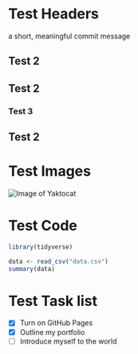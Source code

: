 # Test Headers
a short, meaningful commit message

## Test 2

## Test 2

### Test 3

## Test 2

# Test Images

![Image of Yaktocat](https://octodex.github.com/images/yaktocat.png)

# Test Code

``` R
library(tidyverse)

data <- read_csv("data.csv")
summary(data)
```
# Test Task list

- [x] Turn on GitHub Pages
- [x] Outline my portfolio
- [ ] Introduce myself to the world

